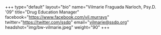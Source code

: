 +++
type="default"
layout="bio"
name="Vilmarie Fraguada Narloch, Psy.D. '09"
title="Drug Education Manager"
facebook="https://www.facebook.com/vil.murrays"
twitter="https://twitter.com/ssdp"
email="vilmarie@ssdp.org"
headshot="img/bw-vilmarie.jpeg"
weight="90"
+++
